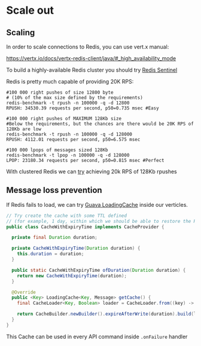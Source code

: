 # Scale out

## Scaling

In order to scale connections to Redis, you can use vert.x manual:

https://vertx.io/docs/vertx-redis-client/java/#_high_availability_mode

To build a highly-available Redis cluster you should try [Redis Sentinel](https://redis.io/topics/sentinel)

Redis is pretty much capable of providing 20K RPS:

```shell
#100 000 right pushes of size 12800 byte 
# (10% of the max size defined by the requirements)
redis-benchmark -t rpush -n 100000 -q -d 12800
RPUSH: 34530.39 requests per second, p50=0.735 msec #Easy

#100 000 right pushes of MAXIMUM 128Kb size
#Below the requirements, but the chances are there would be 20K RPS of 128Kb are low
redis-benchmark -t rpush -n 100000 -q -d 128000
RPUSH: 4112.01 requests per second, p50=6.575 msec

#100 000 lpops of messages sized 128Kb
redis-benchmark -t lpop -n 100000 -q -d 128000
LPOP: 23180.34 requests per second, p50=0.815 msec #Perfect
```
With clustered Redis we can [try](https://github.com/redis/redis/issues/4041) achieving 20k RPS of 128Kb rpushes

## Message loss prevention

If Redis fails to load, we can try [Guava LoadingCache](https://guava.dev/releases/19.0/api/docs/com/google/common/cache/LoadingCache.html) inside our verticles.
```java
// Try create the cache with some TTL defined 
// (for example, 1 day, within which we should be able to restore the Redis cluster)
public class CacheWithExpiryTime implements CacheProvider {

  private final Duration duration;

  private CacheWithExpiryTime(Duration duration) {
    this.duration = duration;
  }

  public static CacheWithExpiryTime ofDuration(Duration duration) {
    return new CacheWithExpiryTime(duration);
  }

  @Override
  public <Key> LoadingCache<Key, Message> getCache() {
    final CacheLoader<Key, Boolean> loader = CacheLoader.from((key) -> message);

    return CacheBuilder.newBuilder().expireAfterWrite(duration).build(loader);
  }
}
```
This Cache can be used in every API command inside `.onFailure` handler